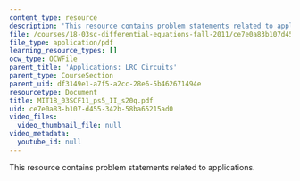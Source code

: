 ```yaml
---
content_type: resource
description: 'This resource contains problem statements related to applications. '
file: /courses/18-03sc-differential-equations-fall-2011/ce7e0a83b107d455342b58ba65215ad0_MIT18_03SCF11_ps5_II_s20q.pdf
file_type: application/pdf
learning_resource_types: []
ocw_type: OCWFile
parent_title: 'Applications: LRC Circuits'
parent_type: CourseSection
parent_uid: df3149e1-a7f5-a2cc-28e6-5b462671494e
resourcetype: Document
title: MIT18_03SCF11_ps5_II_s20q.pdf
uid: ce7e0a83-b107-d455-342b-58ba65215ad0
video_files:
  video_thumbnail_file: null
video_metadata:
  youtube_id: null
---
```

This resource contains problem statements related to applications. 